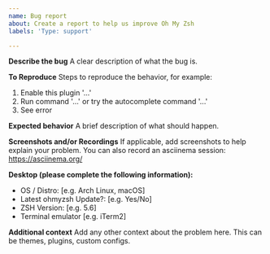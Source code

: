 ```yaml
---
name: Bug report
about: Create a report to help us improve Oh My Zsh
labels: 'Type: support'

---
```


<!--
Fill this out before posting. You can delete irrelevant sections, but
an issue where no sections have been filled will be deleted without comment.
-->

**Describe the bug**
A clear description of what the bug is.

**To Reproduce**
Steps to reproduce the behavior, for example:
1. Enable this plugin '...'
2. Run command '...' or try the autocomplete command '...'
3. See error

**Expected behavior**
A brief description of what should happen.

**Screenshots and/or Recordings**
If applicable, add screenshots to help explain your problem.
You can also record an asciinema session: https://asciinema.org/

**Desktop (please complete the following information):**
 - OS / Distro: [e.g. Arch Linux, macOS]
 - Latest ohmyzsh Update?: [e.g. Yes/No]
 - ZSH Version: [e.g. 5.6]
 - Terminal emulator [e.g. iTerm2]

**Additional context**
Add any other context about the problem here. This can be themes, plugins, custom configs.
